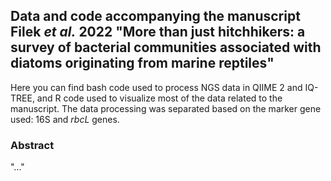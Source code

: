 ## Data and code accompanying the manuscript Filek *et al.* 2022 "More than just hitchhikers: a survey of bacterial communities associated with diatoms originating from marine reptiles"
  
Here you can find bash code used to process NGS data in QIIME 2 and IQ-TREE, and R code used to visualize most of the data related to the manuscript. The data processing was separated based on the marker gene used: 16S and *rbcL* genes.  
  
### Abstract
"..."
